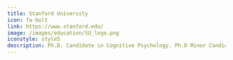 ```yaml
---
title: Stanford University
icon: fa-bolt
link: https://www.stanford.edu/
image: /images/education/SU_logo.png
iconstyle: style5
description: Ph.D. Candidate in Cognitive Psychology. Ph.D Minor Candidate in Computer Science. Expected Jul. 2019
---
```

